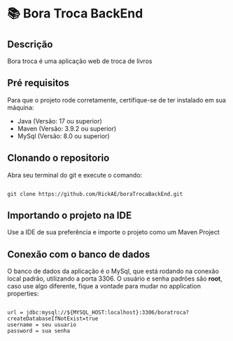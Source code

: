 # :books: Bora Troca BackEnd

## Descrição
Bora troca é uma aplicação web de troca de livros


## Pré requisitos
Para que o projeto rode corretamente, certifique-se de ter instalado em sua máquina: 

- Java (Versão: 17 ou superior)
- Maven (Versão: 3.9.2 ou superior) 
- MySql (Versão: 8.0 ou superior)

## Clonando o repositorio

Abra seu terminal do git e execute o comando:

```

git clone https://github.com/RickAE/boraTrocaBackEnd.git

```

## Importando o projeto na IDE

Use a IDE de sua preferência e importe o projeto como um Maven Project


## Conexão com o banco de dados

O banco de dados da aplicação é o MySql, que está rodando na conexão local padrão, utilizando a porta 3306. 
O usuário e senha padrões são **root**, caso use algo diferente, fique a vontade para mudar no application properties:

```

url = jdbc:mysql://${MYSQL_HOST:localhost}:3306/boratroca?createDatabaseIfNotExist=true
username = seu usuario
password = sua senha

```

